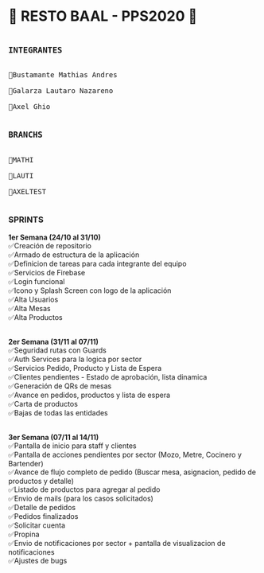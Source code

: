 <h1><strong> 🍕 RESTO BAAL - PPS2020 🍕</strong></h1>

<pre>
<h3><strong>INTEGRANTES</strong></h3>
🍻Bustamante Mathias Andres <br>
🍻Galarza Lautaro Nazareno <br>
🍻Axel Ghio <br>
<h3>BRANCHS</h3>
🔀MATHI <br>
🔀LAUTI <br>
🔀AXELTEST <br>
</pre>

<h3><strong>SPRINTS</strong></h3>

<strong>1er Semana (24/10 al 31/10)</strong><br>
✅Creación de repositorio <br>
✅Armado de estructura de la aplicación<br>
✅Definicion de tareas para cada integrante del equipo<br>
✅Servicios de Firebase<br>
✅Login funcional<br>
✅Icono y Splash Screen con logo de la aplicación<br>
✅Alta Usuarios<br>
✅Alta Mesas<br>
✅Alta Productos<br><br>

<strong>2er Semana (31/11 al 07/11)</strong><br>
✅Seguridad rutas con Guards<br>
✅Auth Services para la logica por sector<br>
✅Servicios Pedido, Producto y Lista de Espera<br>
✅Clientes pendientes - Estado de aprobación, lista dinamica<br>
✅Generación de QRs de mesas<br>
✅Avance en pedidos, productos y lista de espera<br>
✅Carta de productos<br>
✅Bajas de todas las entidades<br><br>

<strong>3er Semana (07/11 al 14/11)</strong><br>
✅Pantalla de inicio para staff y clientes<br>
✅Pantalla de acciones pendientes por sector (Mozo, Metre, Cocinero y Bartender)<br>
✅Avance de flujo completo de pedido (Buscar mesa, asignacion, pedido de productos y detalle)<br>
✅Listado de productos para agregar al pedido<br>
✅Envio de mails (para los casos solicitados)<br>
✅Detalle de pedidos<br>
✅Pedidos finalizados<br>
✅Solicitar cuenta<br>
✅Propina<br>
✅Envio de notificaciones por sector + pantalla de visualizacion de notificaciones<br>
✅Ajustes de bugs<br><br>
